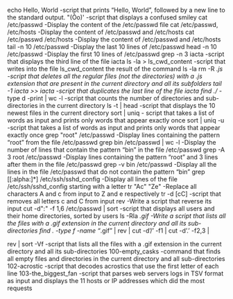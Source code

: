 echo Hello, World -script that prints “Hello, World”, followed by a new line to the standard output.
"(Ôo)' -script that displays a confused smiley
cat /etc/passwd -Display the content of the /etc/passwd file
cat /etc/passwd, /etc/hosts -Display the content of /etc/passwd and /etc/hosts
cat /etc/passwd /etc/hosts -Display the content of /etc/passwd and /etc/hosts
tail -n 10 /etc/passwd -Display the last 10 lines of /etc/passwd
head -n 10 /etc/passwd -Display the first 10 lines of /etc/passwd
grep -n 3 iacta -script that displays the third line of the file iacta
ls -la > ls_cwd_content -script that writes into the file ls_cwd_content the result of the command ls -la
rm -R *.js -script that deletes all the regular files (not the directories) with a .js extension that are present in the current directory and all its subfolders
tail -1 iacta >> iacta -script that duplicates the last line of the file iacta
find ./* -type d -print | wc -l -script that counts the number of directories and sub-directories in the current directory
ls -t | head -script that displays the 10 newest files in the current directory
sort | uniq - script that takes a list of words as input and prints only words that appear exactly once
sort | uniq -u  -script that takes a list of words as input and prints only words that appear exactly once
grep "root" /etc/passwd -Display lines containing the pattern “root” from the file /etc/passwd
grep bin /etc/passwd | wc -l -Display the number of lines that contain the pattern “bin” in the file /etc/passwd
grep -A 3 root /etc/passwd -Display lines containing the pattern “root” and 3 lines after them in the file /etc/passwd
grep -v bin /etc/passwd -Display all the lines in the file /etc/passwd that do not contain the pattern “bin”
grep [[:alpha:]*] /etc/ssh/sshd_config -Display all lines of the file /etc/ssh/sshd_config starting with a letter
tr "Ac" "Ze" -Replace all characters A and c from input to Z and e respectively
tr -d [cC] -script that removes all letters c and C from input
rev -Write a script that reverse its input
cut -d":" -f 1,6 /etc/passwd | sort -script that displays all users and their home directories, sorted by users
ls -Rla *.gif -Write a script that lists all the files with a .gif extension in the current directory and all its sub-directories
find . -type f -name “*.gif” | rev | cut -d’/’ -f1 | cut -d’.’ -f2,3 | 

rev | sort -Vf -script that lists all the files with a .gif extension in the current directory and all its sub-directories
100-empty_casks -command that finds all empty files and directories in the current directory and all sub-directories
102-acrostic -script that decodes acrostics that use the first letter of each line
103-the_biggest_fan -script that parses web servers logs in TSV format as input and displays the 11 hosts or IP addresses which did the most requests
